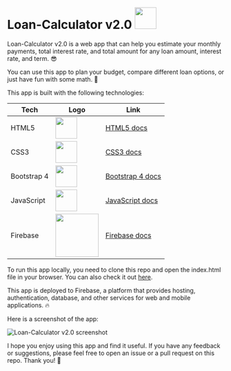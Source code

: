 ##
# Loan-Calculator v2.0 <img src="https://raw.githubusercontent.com/dzenis-h/Loan-Calculator-2.0/master/assets/favicon.ico" width="50">

Loan-Calculator v2.0 is a web app that can help you estimate your monthly payments, total interest rate, and total amount for any loan amount, interest rate, and term. 😎

You can use this app to plan your budget, compare different loan options, or just have fun with some math. 🧮

This app is built with the following technologies:

| Tech | Logo | Link |
| --- | --- | --- |
| HTML5 | <img src="https://upload.wikimedia.org/wikipedia/commons/6/61/HTML5_logo_and_wordmark.svg" width="50"> | [HTML5 docs](https://developer.mozilla.org/en-US/docs/Web/Guide/HTML/HTML5) |
| CSS3 | <img src="https://upload.wikimedia.org/wikipedia/commons/d/d5/CSS3_logo_and_wordmark.svg" width="50"> | [CSS3 docs](https://developer.mozilla.org/en-US/docs/Web/CSS) |
| Bootstrap 4 | <img src="https://upload.wikimedia.org/wikipedia/commons/b/b2/Bootstrap_logo.svg" width="50"> | [Bootstrap 4 docs](https://getbootstrap.com/docs/4.6/getting-started/introduction/) |
| JavaScript | <img src="https://upload.wikimedia.org/wikipedia/commons/9/99/Unofficial_JavaScript_logo_2.svg" width="50"> | [JavaScript docs](https://developer.mozilla.org/en-US/docs/Web/JavaScript) |
| Firebase | <img src="https://firebase.google.com/downloads/brand-guidelines/PNG/logo-built_white.png" width="100"> | [Firebase docs](https://firebase.google.com/docs) |

To run this app locally, you need to clone this repo and open the index.html file in your browser. You can also check it out [here](https://web-loan-calculator.firebaseapp.com).

This app is deployed to Firebase, a platform that provides hosting, authentication, database, and other services for web and mobile applications. 🔥

Here is a screenshot of the app:

![Loan-Calculator v2.0 screenshot](https://drive.google.com/uc?export=view&id=1vbkfS4IRtd8wsv_g-U65wPuS-rAXEjiZ)

I hope you enjoy using this app and find it useful. If you have any feedback or suggestions, please feel free to open an issue or a pull request on this repo. Thank you! 🙏
